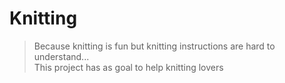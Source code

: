 # Knitting

> Because knitting is fun but knitting instructions are hard to understand...  
> This project has as goal to help knitting lovers
